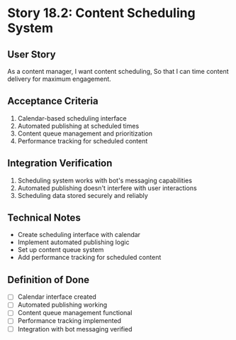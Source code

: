 # Story 18.2: Content Scheduling System

## User Story
As a content manager,
I want content scheduling,
So that I can time content delivery for maximum engagement.

## Acceptance Criteria
1. Calendar-based scheduling interface
2. Automated publishing at scheduled times
3. Content queue management and prioritization
4. Performance tracking for scheduled content

## Integration Verification
1. Scheduling system works with bot's messaging capabilities
2. Automated publishing doesn't interfere with user interactions
3. Scheduling data stored securely and reliably

## Technical Notes
- Create scheduling interface with calendar
- Implement automated publishing logic
- Set up content queue system
- Add performance tracking for scheduled content

## Definition of Done
- [ ] Calendar interface created
- [ ] Automated publishing working
- [ ] Content queue management functional
- [ ] Performance tracking implemented
- [ ] Integration with bot messaging verified